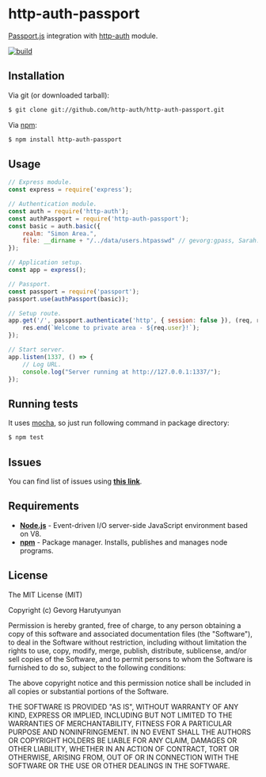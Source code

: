 # http-auth-passport
[Passport.js](http://www.passportjs.org/) integration with [http-auth](https://github.com/http-auth/http-auth) module.

[![build](https://github.com/http-auth/http-auth-passport/workflows/build/badge.svg)](https://github.com/http-auth/http-auth-passport/actions?query=workflow%3Abuild)

## Installation

Via git (or downloaded tarball):

```bash
$ git clone git://github.com/http-auth/http-auth-passport.git
```
Via [npm](http://npmjs.org/):

```bash
$ npm install http-auth-passport
```    

## Usage
```javascript
// Express module.
const express = require('express');

// Authentication module.
const auth = require('http-auth');
const authPassport = require('http-auth-passport');
const basic = auth.basic({
    realm: "Simon Area.",
    file: __dirname + "/../data/users.htpasswd" // gevorg:gpass, Sarah:testpass
});

// Application setup.
const app = express();

// Passport.
const passport = require('passport');
passport.use(authPassport(basic));

// Setup route.
app.get('/', passport.authenticate('http', { session: false }), (req, res) => {
    res.end(`Welcome to private area - ${req.user}!`);
});

// Start server.
app.listen(1337, () => {
    // Log URL.
    console.log("Server running at http://127.0.0.1:1337/");
});
```


## Running tests

It uses [mocha](https://mochajs.org/), so just run following command in package directory:

```bash
$ npm test
```

## Issues

You can find list of issues using **[this link](http://github.com/http-auth/http-auth-passport/issues)**.

## Requirements

 - **[Node.js](http://nodejs.org)** - Event-driven I/O server-side JavaScript environment based on V8.
 - **[npm](http://npmjs.org)** - Package manager. Installs, publishes and manages node programs.

## License

The MIT License (MIT)

Copyright (c) Gevorg Harutyunyan

Permission is hereby granted, free of charge, to any person obtaining a copy of
this software and associated documentation files (the "Software"), to deal in
the Software without restriction, including without limitation the rights to
use, copy, modify, merge, publish, distribute, sublicense, and/or sell copies of
the Software, and to permit persons to whom the Software is furnished to do so,
subject to the following conditions:

The above copyright notice and this permission notice shall be included in all
copies or substantial portions of the Software.

THE SOFTWARE IS PROVIDED "AS IS", WITHOUT WARRANTY OF ANY KIND, EXPRESS OR
IMPLIED, INCLUDING BUT NOT LIMITED TO THE WARRANTIES OF MERCHANTABILITY, FITNESS
FOR A PARTICULAR PURPOSE AND NONINFRINGEMENT. IN NO EVENT SHALL THE AUTHORS OR
COPYRIGHT HOLDERS BE LIABLE FOR ANY CLAIM, DAMAGES OR OTHER LIABILITY, WHETHER
IN AN ACTION OF CONTRACT, TORT OR OTHERWISE, ARISING FROM, OUT OF OR IN
CONNECTION WITH THE SOFTWARE OR THE USE OR OTHER DEALINGS IN THE SOFTWARE.
